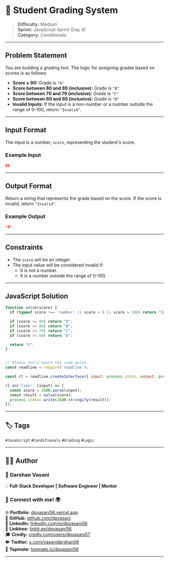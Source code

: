 # 📝 Student Grading System

> **Difficulty:** Medium  
> **Sprint:** JavaScript Sprint (Day 4)  
> **Category:** Conditionals

---

## Problem Statement

You are building a grading tool. The logic for assigning grades based on scores is as follows:

- **Score ≥ 90:** Grade is `"A"`
- **Score between 80 and 89 (inclusive):** Grade is `"B"`
- **Score between 70 and 79 (inclusive):** Grade is `"C"`
- **Score between 60 and 69 (inclusive):** Grade is `"D"`
- **Invalid Inputs:** If the input is a non-number or a number outside the range of 0–100, return `"Invalid"`.

---

## Input Format

The input is a number, `score`, representing the student's score.

### Example Input

```json
95
```

---

## Output Format

Return a string that represents the grade based on the score. If the score is invalid, return `"Invalid"`.

### Example Output

```json
"A"
```

---

## Constraints

- The `score` will be an integer.
- The input value will be considered invalid if:
  - It is not a number.
  - It is a number outside the range of 0–100.

---

## JavaScript Solution

```js
function solve(score) {
  if (typeof score !== 'number' || score < 0 || score > 100) return "Invalid";

  if (score >= 90) return "A";
  if (score >= 80) return "B";
  if (score >= 70) return "C";
  if (score >= 60) return "D";

  return "F";
}


// Please don't touch the code below
const readline = require('readline');

const rl = readline.createInterface({ input: process.stdin, output: process.stdout });

rl.on('line', (input) => {
  const score = JSON.parse(input);
  const result = solve(score);
  process.stdout.write(JSON.stringify(result));
});
```

---

## 🏷️ Tags

`#JavaScript` `#Conditionals` `#Grading` `#Logic`

---

## 👨‍💻 Author  

### 🚀 **Darshan Vasani**  
💡 **Full-Stack Developer | Software Engineer | Mentor**    

### 🔗 Connect with me! 🌍  
🌐 **Portfolio:** [dpvasani56.vercel.app](https://dpvasani56.vercel.app/)  
🐙 **GitHub:** [github.com/dpvasani](https://github.com/dpvasani)  
💼 **LinkedIn:** [linkedin.com/in/dpvasani56](https://www.linkedin.com/in/dpvasani56/)  
🌳 **Linktree:** [linktr.ee/dpvasani56](https://linktr.ee/dpvasani56)  
🎓 **Credly:** [credly.com/users/dpvasani57](https://www.credly.com/users/dpvasani57/)  
🐦 **Twitter:** [x.com/vasanidarshan56](https://x.com/vasanidarshan56)  
📢 **Topmate:** [topmate.io/dpvasani56](https://topmate.io/dpvasani56)  

---